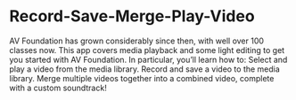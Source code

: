 # Record-Save-Merge-Play-Video
AV Foundation has grown considerably since then, with well over 100 classes now. This app covers media playback and some light editing to get you started with AV Foundation. In particular, you’ll learn how to:  Select and play a video from the media library. Record and save a video to the media library. Merge multiple videos together into a combined video, complete with a custom soundtrack!
